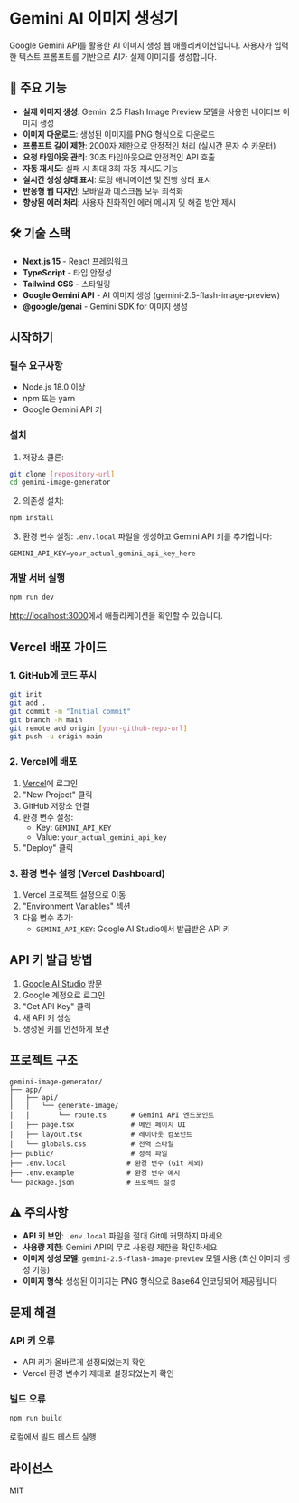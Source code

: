 # Gemini AI 이미지 생성기

Google Gemini API를 활용한 AI 이미지 생성 웹 애플리케이션입니다. 사용자가 입력한 텍스트 프롬프트를 기반으로 AI가 실제 이미지를 생성합니다.

## 🎨 주요 기능

- **실제 이미지 생성**: Gemini 2.5 Flash Image Preview 모델을 사용한 네이티브 이미지 생성
- **이미지 다운로드**: 생성된 이미지를 PNG 형식으로 다운로드
- **프롬프트 길이 제한**: 2000자 제한으로 안정적인 처리 (실시간 문자 수 카운터)
- **요청 타임아웃 관리**: 30초 타임아웃으로 안정적인 API 호출
- **자동 재시도**: 실패 시 최대 3회 자동 재시도 기능
- **실시간 생성 상태 표시**: 로딩 애니메이션 및 진행 상태 표시
- **반응형 웹 디자인**: 모바일과 데스크톱 모두 최적화
- **향상된 에러 처리**: 사용자 친화적인 에러 메시지 및 해결 방안 제시

## 🛠 기술 스택

- **Next.js 15** - React 프레임워크
- **TypeScript** - 타입 안정성
- **Tailwind CSS** - 스타일링
- **Google Gemini API** - AI 이미지 생성 (gemini-2.5-flash-image-preview)
- **@google/genai** - Gemini SDK for 이미지 생성

## 시작하기

### 필수 요구사항

- Node.js 18.0 이상
- npm 또는 yarn
- Google Gemini API 키

### 설치

1. 저장소 클론:
```bash
git clone [repository-url]
cd gemini-image-generator
```

2. 의존성 설치:
```bash
npm install
```

3. 환경 변수 설정:
`.env.local` 파일을 생성하고 Gemini API 키를 추가합니다:
```env
GEMINI_API_KEY=your_actual_gemini_api_key_here
```

### 개발 서버 실행

```bash
npm run dev
```

[http://localhost:3000](http://localhost:3000)에서 애플리케이션을 확인할 수 있습니다.

## Vercel 배포 가이드

### 1. GitHub에 코드 푸시

```bash
git init
git add .
git commit -m "Initial commit"
git branch -M main
git remote add origin [your-github-repo-url]
git push -u origin main
```

### 2. Vercel에 배포

1. [Vercel](https://vercel.com)에 로그인
2. "New Project" 클릭
3. GitHub 저장소 연결
4. 환경 변수 설정:
   - Key: `GEMINI_API_KEY`
   - Value: `your_actual_gemini_api_key`
5. "Deploy" 클릭

### 3. 환경 변수 설정 (Vercel Dashboard)

1. Vercel 프로젝트 설정으로 이동
2. "Environment Variables" 섹션
3. 다음 변수 추가:
   - `GEMINI_API_KEY`: Google AI Studio에서 발급받은 API 키

## API 키 발급 방법

1. [Google AI Studio](https://makersuite.google.com/app/apikey) 방문
2. Google 계정으로 로그인
3. "Get API Key" 클릭
4. 새 API 키 생성
5. 생성된 키를 안전하게 보관

## 프로젝트 구조

```
gemini-image-generator/
├── app/
│   ├── api/
│   │   └── generate-image/
│   │       └── route.ts      # Gemini API 엔드포인트
│   ├── page.tsx              # 메인 페이지 UI
│   ├── layout.tsx            # 레이아웃 컴포넌트
│   └── globals.css           # 전역 스타일
├── public/                   # 정적 파일
├── .env.local               # 환경 변수 (Git 제외)
├── .env.example             # 환경 변수 예시
└── package.json             # 프로젝트 설정
```

## ⚠️ 주의사항

- **API 키 보안**: `.env.local` 파일을 절대 Git에 커밋하지 마세요
- **사용량 제한**: Gemini API의 무료 사용량 제한을 확인하세요
- **이미지 생성 모델**: `gemini-2.5-flash-image-preview` 모델 사용 (최신 이미지 생성 기능)
- **이미지 형식**: 생성된 이미지는 PNG 형식으로 Base64 인코딩되어 제공됩니다

## 문제 해결

### API 키 오류
- API 키가 올바르게 설정되었는지 확인
- Vercel 환경 변수가 제대로 설정되었는지 확인

### 빌드 오류
```bash
npm run build
```
로컬에서 빌드 테스트 실행

## 라이선스

MIT
